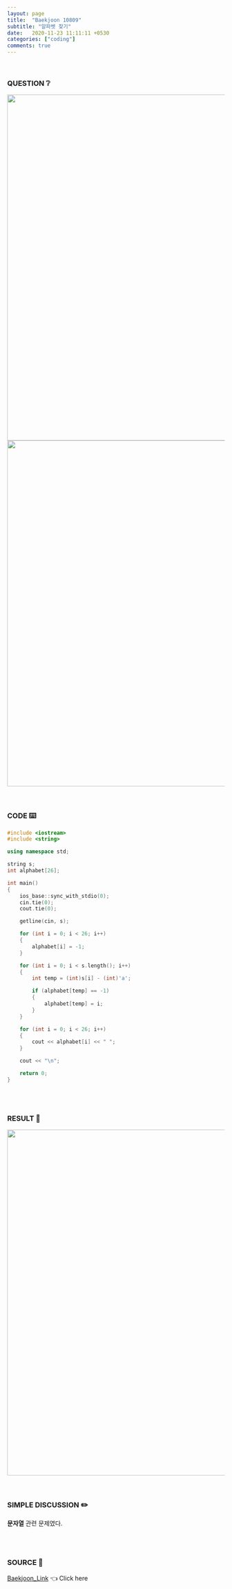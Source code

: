 ```yaml
---
layout: page
title:  "Baekjoon 10809"
subtitle: "알파벳 찾기"
date:   2020-11-23 11:11:11 +0530
categories: ["coding"]
comments: true
---
```


<br>

### QUESTION ❔

<img src="{{ '/assets/baekjoon/10809.jpg' }}" style="width: 800px; height: auto; margin-left: auto; margin-right: auto; display: block;">
<img src="{{ '/assets/baekjoon/10809a.jpg' }}" style="width: 800px; height: auto; margin-left: auto; margin-right: auto; display: block;">  

<br>
<br>

### CODE ⌨️

```c++
#include <iostream>
#include <string>

using namespace std;

string s;
int alphabet[26];

int main()
{
	ios_base::sync_with_stdio(0);
	cin.tie(0);
	cout.tie(0);

	getline(cin, s);

	for (int i = 0; i < 26; i++)
	{
		alphabet[i] = -1;
	}

	for (int i = 0; i < s.length(); i++)
	{
		int temp = (int)s[i] - (int)'a';

		if (alphabet[temp] == -1)
		{
			alphabet[temp] = i;
		}
	}

	for (int i = 0; i < 26; i++)
	{
		cout << alphabet[i] << " ";
	}

	cout << "\n";

	return 0;
}
```  

<br>
<br>

### RESULT 💛

<img src="{{ '/assets/baekjoon/10809r.jpg' }}" style="width: 800px; height: auto; margin-left: auto; margin-right: auto; display: block;">  

<br>
<br>

### SIMPLE DISCUSSION ✏️

**문자열** 관련 문제였다.  

<br>
<br>

### SOURCE 💎

[Baekjoon_Link][link] 👈 Click here  

<br>

<script src="https://utteranc.es/client.js"
        repo="DCherish/DCherish.github.io"
        issue-term="pathname"
        theme="boxy-light"
        crossorigin="anonymous"
        async>
</script>

[link]: https://www.acmicpc.net/problem/10809